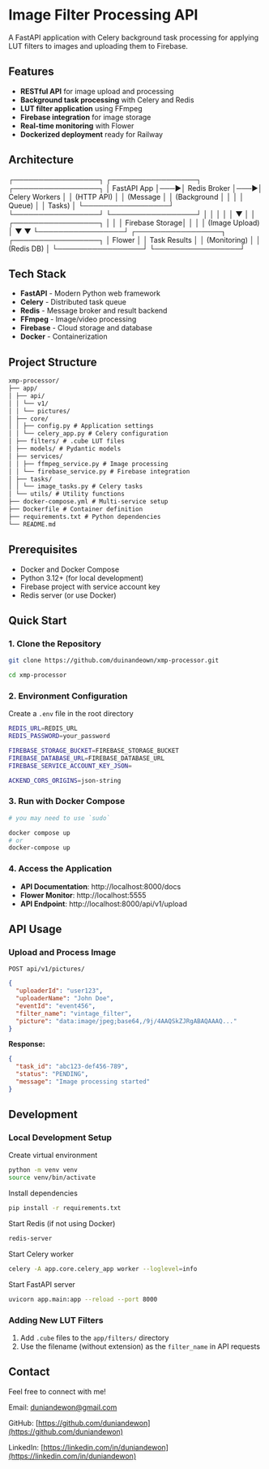 # Image Filter Processing API

A FastAPI application with Celery background task processing for applying LUT filters to images and uploading them to Firebase.

## Features

- **RESTful API** for image upload and processing
- **Background task processing** with Celery and Redis
- **LUT filter application** using FFmpeg
- **Firebase integration** for image storage
- **Real-time monitoring** with Flower
- **Dockerized deployment** ready for Railway

## Architecture

┌─────────────────┐ ┌─────────────────┐ ┌─────────────────┐
│ FastAPI App │───▶│ Redis Broker │───▶│ Celery Workers │
│ (HTTP API) │ │ (Message │ │ (Background │
│ │ │ Queue) │ │ Tasks) │
└─────────────────┘ └─────────────────┘ └─────────────────┘
│ │ │
│ │ ▼
│ │ ┌─────────────────┐
│ │ │ Firebase Storage│
│ │ │ (Image Upload) │
▼ ▼ └─────────────────┘
┌─────────────────┐ ┌─────────────────┐
│ Flower │ │ Task Results │
│ (Monitoring) │ │ (Redis DB) │
└─────────────────┘ └─────────────────┘

## Tech Stack

- **FastAPI** - Modern Python web framework
- **Celery** - Distributed task queue
- **Redis** - Message broker and result backend
- **FFmpeg** - Image/video processing
- **Firebase** - Cloud storage and database
- **Docker** - Containerization

## Project Structure

```md
xmp-processor/
├── app/
│ ├── api/
│ │ └── v1/
│ │ └── pictures/
│ ├── core/
│ │ ├── config.py # Application settings
│ │ └── celery_app.py # Celery configuration
│ ├── filters/ # .cube LUT files
│ ├── models/ # Pydantic models
│ ├── services/
│ │ ├── ffmpeg_service.py # Image processing
│ │ └── firebase_service.py # Firebase integration
│ ├── tasks/
│ │ └── image_tasks.py # Celery tasks
│ └── utils/ # Utility functions
├── docker-compose.yml # Multi-service setup
├── Dockerfile # Container definition
├── requirements.txt # Python dependencies
└── README.md
```

## Prerequisites

- Docker and Docker Compose
- Python 3.12+ (for local development)
- Firebase project with service account key
- Redis server (or use Docker)

## Quick Start

### 1. Clone the Repository

```Bash
git clone https://github.com/duinandeown/xmp-processor.git

cd xmp-processor
```

### 2. Environment Configuration

Create a `.env` file in the root directory

```Bash
REDIS_URL=REDIS_URL
REDIS_PASSWORD=your_password

FIREBASE_STORAGE_BUCKET=FIREBASE_STORAGE_BUCKET
FIREBASE_DATABASE_URL=FIREBASE_DATABASE_URL
FIREBASE_SERVICE_ACCOUNT_KEY_JSON=

ACKEND_CORS_ORIGINS=json-string
```

### 3. Run with Docker Compose

```Bash
# you may need to use `sudo`

docker compose up
# or
docker-compose up
```

### 4. Access the Application

- **API Documentation**: http://localhost:8000/docs
- **Flower Monitor**: http://localhost:5555
- **API Endpoint**: http://localhost:8000/api/v1/upload

## API Usage

### Upload and Process Image

`POST api/v1/pictures/`

```json
{
  "uploaderId": "user123",
  "uploaderName": "John Doe",
  "eventId": "event456",
  "filter_name": "vintage_filter",
  "picture": "data:image/jpeg;base64,/9j/4AAQSkZJRgABAQAAAQ..."
}
```

**Response:**

```json
{
  "task_id": "abc123-def456-789",
  "status": "PENDING",
  "message": "Image processing started"
}
```

## Development

### Local Development Setup

Create virtual environment

```bash
python -m venv venv
source venv/bin/activate
```

Install dependencies

```bash
pip install -r requirements.txt
```

Start Redis (if not using Docker)

```bash
redis-server
```

Start Celery worker

```bash
celery -A app.core.celery_app worker --loglevel=info
```

Start FastAPI server

```bash
uvicorn app.main:app --reload --port 8000
```

### Adding New LUT Filters

1. Add `.cube` files to the `app/filters/` directory
2. Use the filename (without extension) as the `filter_name` in API requests

## Contact

Feel free to connect with me!

Email: duniandewon@gmail.com

GitHub: [https://github.com/duniandewon](https://github.com/duniandewon)

LinkedIn: [https://linkedin.com/in/duniandewon](https://linkedin.com/in/duniandewon)

